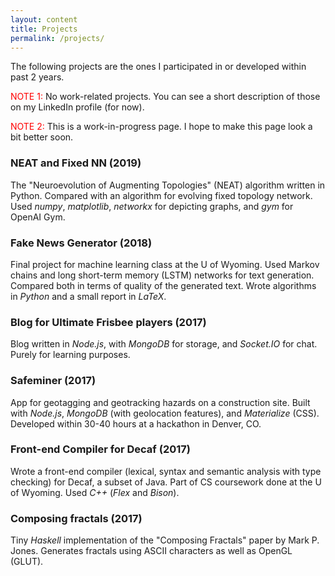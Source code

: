 ```yaml
---
layout: content
title: Projects
permalink: /projects/
---
```


The following projects are the ones I participated in or developed within past 2 years.

<span style="color: red;">NOTE 1:</span> No work-related projects. 
You can see a short description of those on my LinkedIn profile (for now).

<span style="color: red;">NOTE 2:</span> This is a work-in-progress page. I hope to make this page look a bit better soon.

### NEAT and Fixed NN (2019)

The "Neuroevolution of Augmenting Topologies" (NEAT) algorithm written in Python.
Compared with an algorithm for evolving fixed topology network. Used *numpy*, *matplotlib*,
*networkx* for depicting graphs, and *gym* for OpenAI Gym.

### Fake News Generator (2018)

Final project for machine learning class at the U of Wyoming. Used Markov chains and long short-term memory (LSTM) networks 
for text generation. Compared both in terms of quality of the generated text. Wrote algorithms in *Python* and a small report in *LaTeX*.

### Blog for Ultimate Frisbee players (2017)

Blog written in *Node.js*, with *MongoDB* for storage, and *Socket.IO* for chat. Purely for learning purposes.

### Safeminer (2017)

App for geotagging and geotracking hazards on a construction site.
Built with *Node.js*, *MongoDB* (with geolocation features),
and *Materialize* (CSS). Developed within 30-40 hours at a hackathon in Denver, CO.

### Front-end Compiler for Decaf (2017)

Wrote a front-end compiler (lexical, syntax and semantic analysis with type checking) for Decaf, a subset of Java.
Part of CS coursework done at the U of Wyoming. Used *C++* (*Flex* and *Bison*).

### Composing fractals (2017)

Tiny *Haskell* implementation of the "Composing Fractals" paper by Mark P. Jones. Generates fractals using
ASCII characters as well as OpenGL (GLUT).


